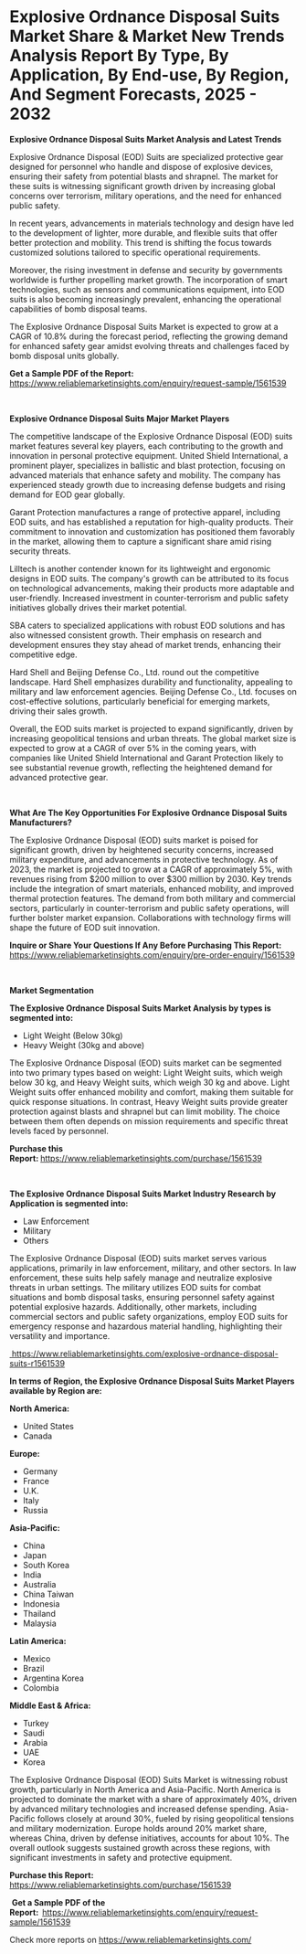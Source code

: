 <p><h1>Explosive Ordnance Disposal Suits Market Share & Market New Trends Analysis Report By Type, By Application, By End-use, By Region, And Segment Forecasts, 2025 - 2032</h1></p><p><strong>Explosive Ordnance Disposal Suits Market Analysis and Latest Trends</strong></p>
<p><p>Explosive Ordnance Disposal (EOD) Suits are specialized protective gear designed for personnel who handle and dispose of explosive devices, ensuring their safety from potential blasts and shrapnel. The market for these suits is witnessing significant growth driven by increasing global concerns over terrorism, military operations, and the need for enhanced public safety. </p><p>In recent years, advancements in materials technology and design have led to the development of lighter, more durable, and flexible suits that offer better protection and mobility. This trend is shifting the focus towards customized solutions tailored to specific operational requirements. </p><p>Moreover, the rising investment in defense and security by governments worldwide is further propelling market growth. The incorporation of smart technologies, such as sensors and communications equipment, into EOD suits is also becoming increasingly prevalent, enhancing the operational capabilities of bomb disposal teams.</p><p>The Explosive Ordnance Disposal Suits Market is expected to grow at a CAGR of 10.8% during the forecast period, reflecting the growing demand for enhanced safety gear amidst evolving threats and challenges faced by bomb disposal units globally.</p></p>
<p><strong>Get a Sample PDF of the Report:&nbsp;</strong> <a href="https://www.reliablemarketinsights.com/enquiry/request-sample/1561539?utm_campaign=2206&utm_medium=2&utm_source=Github&utm_content=ia&utm_term=05022025&utm_id=explosive-ordnance-disposal-suits">https://www.reliablemarketinsights.com/enquiry/request-sample/1561539</a></p>
<p>&nbsp;</p>
<p><strong>Explosive Ordnance Disposal Suits Major Market Players</strong></p>
<p><p>The competitive landscape of the Explosive Ordnance Disposal (EOD) suits market features several key players, each contributing to the growth and innovation in personal protective equipment. United Shield International, a prominent player, specializes in ballistic and blast protection, focusing on advanced materials that enhance safety and mobility. The company has experienced steady growth due to increasing defense budgets and rising demand for EOD gear globally.</p><p>Garant Protection manufactures a range of protective apparel, including EOD suits, and has established a reputation for high-quality products. Their commitment to innovation and customization has positioned them favorably in the market, allowing them to capture a significant share amid rising security threats.</p><p>Lilltech is another contender known for its lightweight and ergonomic designs in EOD suits. The company's growth can be attributed to its focus on technological advancements, making their products more adaptable and user-friendly. Increased investment in counter-terrorism and public safety initiatives globally drives their market potential.</p><p>SBA caters to specialized applications with robust EOD solutions and has also witnessed consistent growth. Their emphasis on research and development ensures they stay ahead of market trends, enhancing their competitive edge.</p><p>Hard Shell and Beijing Defense Co., Ltd. round out the competitive landscape. Hard Shell emphasizes durability and functionality, appealing to military and law enforcement agencies. Beijing Defense Co., Ltd. focuses on cost-effective solutions, particularly beneficial for emerging markets, driving their sales growth.</p><p>Overall, the EOD suits market is projected to expand significantly, driven by increasing geopolitical tensions and urban threats. The global market size is expected to grow at a CAGR of over 5% in the coming years, with companies like United Shield International and Garant Protection likely to see substantial revenue growth, reflecting the heightened demand for advanced protective gear.</p></p>
<p>&nbsp;</p>
<p><strong>What Are The Key Opportunities For Explosive Ordnance Disposal Suits Manufacturers?</strong></p>
<p><p>The Explosive Ordnance Disposal (EOD) suits market is poised for significant growth, driven by heightened security concerns, increased military expenditure, and advancements in protective technology. As of 2023, the market is projected to grow at a CAGR of approximately 5%, with revenues rising from $200 million to over $300 million by 2030. Key trends include the integration of smart materials, enhanced mobility, and improved thermal protection features. The demand from both military and commercial sectors, particularly in counter-terrorism and public safety operations, will further bolster market expansion. Collaborations with technology firms will shape the future of EOD suit innovation.</p></p>
<p><strong>Inquire or Share Your Questions If Any Before Purchasing This Report:</strong> <a href="https://www.reliablemarketinsights.com/enquiry/pre-order-enquiry/1561539?utm_campaign=2206&utm_medium=2&utm_source=Github&utm_content=ia&utm_term=05022025&utm_id=explosive-ordnance-disposal-suits">https://www.reliablemarketinsights.com/enquiry/pre-order-enquiry/1561539</a></p>
<p>&nbsp;</p>
<p><strong>Market Segmentation</strong></p>
<p><strong>The Explosive Ordnance Disposal Suits Market Analysis by types is segmented into:</strong></p>
<p><ul><li>Light Weight (Below 30kg)</li><li>Heavy Weight (30kg and above)</li></ul></p>
<p><p>The Explosive Ordnance Disposal (EOD) suits market can be segmented into two primary types based on weight: Light Weight suits, which weigh below 30 kg, and Heavy Weight suits, which weigh 30 kg and above. Light Weight suits offer enhanced mobility and comfort, making them suitable for quick response situations. In contrast, Heavy Weight suits provide greater protection against blasts and shrapnel but can limit mobility. The choice between them often depends on mission requirements and specific threat levels faced by personnel.</p></p>
<p><strong>Purchase this Report:&nbsp;</strong><a href="https://www.reliablemarketinsights.com/purchase/1561539?utm_campaign=2206&utm_medium=2&utm_source=Github&utm_content=ia&utm_term=05022025&utm_id=explosive-ordnance-disposal-suits">https://www.reliablemarketinsights.com/purchase/1561539</a></p>
<p>&nbsp;</p>
<p><strong>The Explosive Ordnance Disposal Suits Market Industry Research by Application is segmented into:</strong></p>
<p><ul><li>Law Enforcement</li><li>Military</li><li>Others</li></ul></p>
<p><p>The Explosive Ordnance Disposal (EOD) suits market serves various applications, primarily in law enforcement, military, and other sectors. In law enforcement, these suits help safely manage and neutralize explosive threats in urban settings. The military utilizes EOD suits for combat situations and bomb disposal tasks, ensuring personnel safety against potential explosive hazards. Additionally, other markets, including commercial sectors and public safety organizations, employ EOD suits for emergency response and hazardous material handling, highlighting their versatility and importance.</p></p>
<p><a href="https://www.reliablemarketinsights.com/explosive-ordnance-disposal-suits-r1561539?utm_campaign=2206&utm_medium=2&utm_source=Github&utm_content=ia&utm_term=05022025&utm_id=explosive-ordnance-disposal-suits">&nbsp;https://www.reliablemarketinsights.com/explosive-ordnance-disposal-suits-r1561539</a></p>
<p><strong>In terms of Region, the Explosive Ordnance Disposal Suits Market Players available by Region are:</strong></p>
<p>
    <p> <strong> North America: </strong>
        <ul>
            <li>United States</li>
            <li>Canada</li>
        </ul>
        </p> 
    <p> <strong> Europe: </strong>
        <ul>
            <li>Germany</li>
            <li>France</li>
            <li>U.K.</li>
            <li>Italy</li>
            <li>Russia</li>
        </ul>
        </p> 
    <p> <strong> Asia-Pacific: </strong>
        <ul>
            <li>China</li>
            <li>Japan</li>
            <li>South Korea</li>
            <li>India</li>
            <li>Australia</li>
            <li>China Taiwan</li>
            <li>Indonesia</li>
            <li>Thailand</li>
            <li>Malaysia</li>
        </ul>
        </p> 
    <p> <strong> Latin America: </strong>
        <ul>
            <li>Mexico</li>
            <li>Brazil</li>
            <li>Argentina Korea</li>
            <li>Colombia</li>
        </ul>
        </p> 
    <p> <strong> Middle East & Africa: </strong>
        <ul>
            <li>Turkey</li>
            <li>Saudi</li>
            <li>Arabia</li>
            <li>UAE</li>
            <li>Korea</li>
        </ul>
    </p>
    </p>
<p><p>The Explosive Ordnance Disposal (EOD) Suits Market is witnessing robust growth, particularly in North America and Asia-Pacific. North America is projected to dominate the market with a share of approximately 40%, driven by advanced military technologies and increased defense spending. Asia-Pacific follows closely at around 30%, fueled by rising geopolitical tensions and military modernization. Europe holds around 20% market share, whereas China, driven by defense initiatives, accounts for about 10%. The overall outlook suggests sustained growth across these regions, with significant investments in safety and protective equipment.</p></p>
<p><strong>Purchase this Report: </strong><a href="https://www.reliablemarketinsights.com/purchase/1561539?utm_campaign=2206&utm_medium=2&utm_source=Github&utm_content=ia&utm_term=05022025&utm_id=explosive-ordnance-disposal-suits">https://www.reliablemarketinsights.com/purchase/1561539</a></p>
<p>&nbsp;<strong>Get a Sample PDF of the Report:&nbsp;&nbsp;</strong><a href="https://www.reliablemarketinsights.com/enquiry/request-sample/1561539?utm_campaign=2206&utm_medium=2&utm_source=Github&utm_content=ia&utm_term=05022025&utm_id=explosive-ordnance-disposal-suits">https://www.reliablemarketinsights.com/enquiry/request-sample/1561539</a></p>
<p><strong></strong></p>
<p>Check more reports on <a href="https://www.reliablemarketinsights.com/?utm_campaign=2206&utm_medium=2&utm_source=Github&utm_content=ia&utm_term=05022025&utm_id=explosive-ordnance-disposal-suits">https://www.reliablemarketinsights.com/</a></p>
